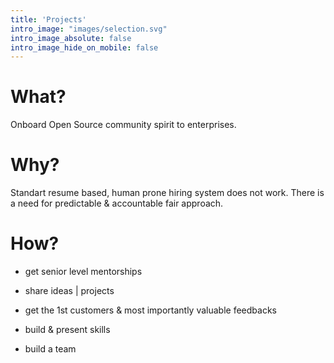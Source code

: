 ```yaml
---
title: 'Projects'
intro_image: "images/selection.svg"
intro_image_absolute: false
intro_image_hide_on_mobile: false
---
```


# What?

Onboard Open Source community spirit to enterprises.

# Why?
Standart resume based, human prone hiring system does not work. There is a need for predictable & accountable fair approach.

# How?

- get senior level mentorships

- share ideas | projects 

- get the 1st customers & most importantly valuable feedbacks

- build & present skills

- build a team






